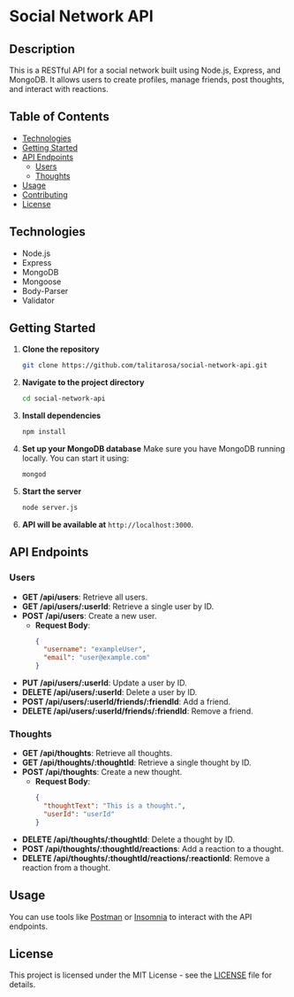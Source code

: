# Social Network API

## Description

This is a RESTful API for a social network built using Node.js, Express, and MongoDB. It allows users to create profiles, manage friends, post thoughts, and interact with reactions.

## Table of Contents

- [Technologies](#technologies)
- [Getting Started](#getting-started)
- [API Endpoints](#api-endpoints)
  - [Users](#users)
  - [Thoughts](#thoughts)
- [Usage](#usage)
- [Contributing](#contributing)
- [License](#license)

## Technologies

- Node.js
- Express
- MongoDB
- Mongoose
- Body-Parser
- Validator

## Getting Started

1. **Clone the repository**
   ```bash
   git clone https://github.com/talitarosa/social-network-api.git
   ```

2. **Navigate to the project directory**
   ```bash
   cd social-network-api
   ```

3. **Install dependencies**
   ```bash
   npm install
   ```

4. **Set up your MongoDB database**
   Make sure you have MongoDB running locally. You can start it using:
   ```bash
   mongod
   ```

5. **Start the server**
   ```bash
   node server.js
   ```

6. **API will be available at** `http://localhost:3000`.

## API Endpoints

### Users

- **GET /api/users**: Retrieve all users.
- **GET /api/users/:userId**: Retrieve a single user by ID.
- **POST /api/users**: Create a new user.
  - **Request Body**:
    ```json
    {
      "username": "exampleUser",
      "email": "user@example.com"
    }
    ```
- **PUT /api/users/:userId**: Update a user by ID.
- **DELETE /api/users/:userId**: Delete a user by ID.
- **POST /api/users/:userId/friends/:friendId**: Add a friend.
- **DELETE /api/users/:userId/friends/:friendId**: Remove a friend.

### Thoughts

- **GET /api/thoughts**: Retrieve all thoughts.
- **GET /api/thoughts/:thoughtId**: Retrieve a single thought by ID.
- **POST /api/thoughts**: Create a new thought.
  - **Request Body**:
    ```json
    {
      "thoughtText": "This is a thought.",
      "userId": "userId"
    }
    ```
- **DELETE /api/thoughts/:thoughtId**: Delete a thought by ID.
- **POST /api/thoughts/:thoughtId/reactions**: Add a reaction to a thought.
- **DELETE /api/thoughts/:thoughtId/reactions/:reactionId**: Remove a reaction from a thought.

## Usage

You can use tools like [Postman](https://www.postman.com/) or [Insomnia](https://insomnia.rest/) to interact with the API endpoints.


## License

This project is licensed under the MIT License - see the [LICENSE](LICENSE) file for details.
